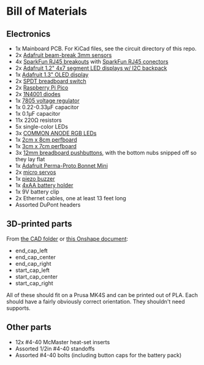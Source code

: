 # Bill of Materials

## Electronics

* 1x Mainboard PCB. For KiCad files, see the circuit directory of this repo.
* 2x [Adafruit beam-break 3mm sensors](https://www.adafruit.com/product/2167)
* 4x [SparkFun RJ45 breakouts](https://www.sparkfun.com/sparkfun-rj45-breakout.html) with [SparkFun RJ45 conectors](https://www.sparkfun.com/rj45-8-pin-connector.html)
* 2x [Adafruit 1.2" 4x7 segment LED displays w/ I2C backpack](https://www.adafruit.com/product/1269)
* 1x [Adafruit 1.3" OLED display](https://www.adafruit.com/product/938)
* 2x [SPDT breadboard switch](https://www.adafruit.com/product/805)
* 2x [Raspberry Pi Pico](https://www.adafruit.com/product/5525)
* 2x [1N4001 diodes](https://www.adafruit.com/product/755)
* 1x [7805 voltage regulator](https://www.adafruit.com/product/2164)
* 1x 0.22-0.33µF capacitor
* 1x 0.1µF capacitor
* 11x 220Ω resistors
* 5x single-color LEDs
* 3x [COMMON ANODE RGB LEDs](https://www.adafruit.com/product/302)
* 1x [2cm x 8cm perfboard](https://www.adafruit.com/product/4783)
* 1x [3cm x 7cm perfboard](https://www.adafruit.com/product/4784)
* 3x [12mm breadboard pushbuttons](https://www.adafruit.com/product/1119), with the bottom nubs snipped off so they lay flat
* 1x [Adafruit Perma-Proto Bonnet Mini](https://www.adafruit.com/product/3203)
* 2x [micro servos](https://www.adafruit.com/product/169)
* 1x [piezo buzzer](https://www.adafruit.com/product/160)
* 1x [4xAA battery holder](https://www.adafruit.com/product/3859)
* 1x 9V battery clip
* 2x Ethernet cables, one at least 13 feet long
* Assorted DuPont headers

## 3D-printed parts

From [the CAD folder](https://github.com/rivques/drag-racer-track-v2/tree/main/cad) or [this Onshape document](https://cvilleschools.onshape.com/documents/214ca204c2fbd1332e8a9828/w/7c57c6410ddb9c7d8c5eff08/e/c34b4d3245393d7aa3c3b2bb):

* end_cap_left
* end_cap_center
* end_cap_right
* start_cap_left
* start_cap_center
* start_cap_right

All of these should fit on a Prusa MK4S and can be printed out of PLA. Each should have a fairly obviously correct orientation. They shouldn't need supports.

## Other parts

* 12x #4-40 McMaster heat-set inserts
* Assorted 1/2in #4-40 standoffs
* Assorted #4-40 bolts (including button caps for the battery pack)